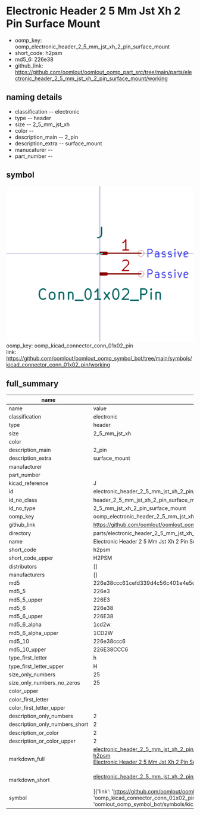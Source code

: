 # Electronic Header 2 5 Mm Jst Xh 2 Pin Surface Mount

  
* oomp_key: oomp_electronic_header_2_5_mm_jst_xh_2_pin_surface_mount 
* short_code: h2psm
* md5_6: 226e38  
* github_link: https://github.com/oomlout/oomlout_oomp_part_src/tree/main/parts/electronic_header_2_5_mm_jst_xh_2_pin_surface_mount/working  
## naming details
* classification -- electronic
* type -- header
* size -- 2_5_mm_jst_xh
* color -- 
* description_main -- 2_pin
* description_extra -- surface_mount
* manucaturer -- 
* part_number -- 



## symbol

![](symbol/0/working/working_600.png)  
oomp_key: oomp_kicad_connector_conn_01x02_pin  
link: https://github.com/oomlout/oomlout_oomp_symbol_bot/tree/main/symbols/kicad_connector_conn_01x02_pin/working  


## full_summary
| name | value | 
| --- | --- | 
| name | value | 
| classification | electronic | 
| type | header | 
| size | 2_5_mm_jst_xh | 
| color |  | 
| description_main | 2_pin | 
| description_extra | surface_mount | 
| manufacturer |  | 
| part_number |  | 
| kicad_reference | J | 
| id | electronic_header_2_5_mm_jst_xh_2_pin_surface_mount | 
| id_no_class | header_2_5_mm_jst_xh_2_pin_surface_mount | 
| id_no_type | 2_5_mm_jst_xh_2_pin_surface_mount | 
| oomp_key | oomp_electronic_header_2_5_mm_jst_xh_2_pin_surface_mount | 
| github_link | https://github.com/oomlout/oomlout_oomp_part_src/tree/main/parts/electronic_header_2_5_mm_jst_xh_2_pin_surface_mount/working | 
| directory | parts/electronic_header_2_5_mm_jst_xh_2_pin_surface_mount | 
| name | Electronic Header 2 5 Mm Jst Xh 2 Pin Surface Mount | 
| short_code | h2psm | 
| short_code_upper | H2PSM | 
| distributors | [] | 
| manufacturers | [] | 
| md5 | 226e38ccc61cefd339d4c56c401e4e5c | 
| md5_5 | 226e3 | 
| md5_5_upper | 226E3 | 
| md5_6 | 226e38 | 
| md5_6_upper | 226E38 | 
| md5_6_alpha | 1cd2w | 
| md5_6_alpha_upper | 1CD2W | 
| md5_10 | 226e38ccc6 | 
| md5_10_upper | 226E38CCC6 | 
| type_first_letter | h | 
| type_first_letter_upper | H | 
| size_only_numbers | 25 | 
| size_only_numbers_no_zeros | 25 | 
| color_upper |  | 
| color_first_letter |  | 
| color_first_letter_upper |  | 
| description_only_numbers | 2 | 
| description_only_numbers_short | 2 | 
| description_or_color | 2 | 
| description_or_color_upper | 2 | 
| markdown_full | [electronic_header_2_5_mm_jst_xh_2_pin_surface_mount](https://github.com/oomlout/oomlout_oomp_part_src/tree/main/parts/electronic_header_2_5_mm_jst_xh_2_pin_surface_mount/working)<br>[h2psm](https://github.com/oomlout/oomlout_oomp_part_src/tree/main/parts/electronic_header_2_5_mm_jst_xh_2_pin_surface_mount/working)<br>[Electronic Header 2 5 Mm Jst Xh 2 Pin Surface Mount](https://github.com/oomlout/oomlout_oomp_part_src/tree/main/parts/electronic_header_2_5_mm_jst_xh_2_pin_surface_mount/working)<br><br> | 
| markdown_short | [electronic_header_2_5_mm_jst_xh_2_pin_surface_mount](https://github.com/oomlout/oomlout_oomp_part_src/tree/main/parts/electronic_header_2_5_mm_jst_xh_2_pin_surface_mount/working)<br><br> | 
| symbol | [{'link': 'https://github.com/oomlout/oomlout_oomp_symbol_bot/tree/main/symbols/kicad_connector_conn_01x02_pin', 'oomp_key': 'oomp_kicad_connector_conn_01x02_pin', 'directory': 'oomlout_oomp_symbol_bot/symbols/kicad_connector_conn_01x02_pin//working/working.kicad_sym'}] | 

